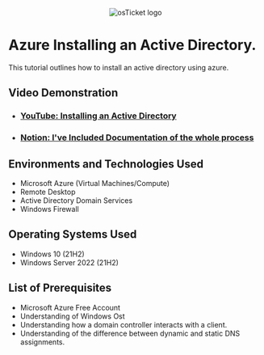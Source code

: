 <p align="center">
<img src="https://i.imgur.com/PniAhoV.png" alt="osTicket logo"/>
</p>

# Azure Installing an Active Directory.
This tutorial outlines how to install an active directory using azure. 
<br />


<h2>Video Demonstration</h2>

- ### [YouTube: Installing an Active Directory](https://www.youtube.com)
- ### [Notion: I've Included Documentation of the whole process](https://quill-lunge-517.notion.site/Active-Directory-4519124dff2e470e834158552a47a807?pvs=4)

<h2>Environments and Technologies Used</h2>

- Microsoft Azure (Virtual Machines/Compute)
- Remote Desktop
- Active Directory Domain Services
- Windows Firewall

<h2>Operating Systems Used </h2>

- Windows 10</b> (21H2)
- Windows Server 2022</b> (21H2)

<h2>List of Prerequisites</h2>

- Microsoft Azure Free Account
- Understanding of Windows Ost
- Understanding how a domain controller interacts with a client.
- Understanding of the difference between dynamic and static DNS assignments.
